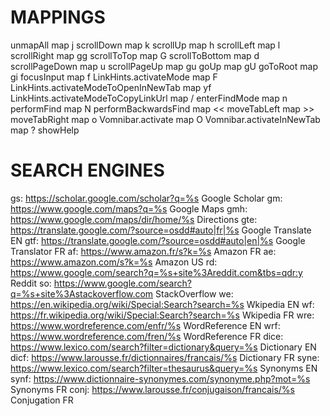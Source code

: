 # MAPPINGS
unmapAll
map j scrollDown
map k scrollUp
map h scrollLeft
map l scrollRight
map gg scrollToTop
map G scrollToBottom
map d scrollPageDown
map u scrollPageUp
map gu goUp
map gU goToRoot
map gi focusInput
map f LinkHints.activateMode
map F LinkHints.activateModeToOpenInNewTab
map yf LinkHints.activateModeToCopyLinkUrl
map / enterFindMode
map n performFind
map N performBackwardsFind
map << moveTabLeft
map >> moveTabRight
map o Vomnibar.activate
map O Vomnibar.activateInNewTab
map ? showHelp

# SEARCH ENGINES
gs: https://scholar.google.com/scholar?q=%s Google Scholar
gm: https://www.google.com/maps?q=%s Google Maps
gmh: https://www.google.com/maps/dir/home/%s Directions
gte: https://translate.google.com/?source=osdd#auto|fr|%s Google Translate EN
gtf: https://translate.google.com/?source=osdd#auto|en|%s Google Translator FR
af: https://www.amazon.fr/s?k=%s Amazon FR
ae: https://www.amazon.com/s?k=%s Amazon US
rd: https://www.google.com/search?q=%s+site%3Areddit.com&tbs=qdr:y Reddit
so: https://www.google.com/search?q=%s+site%3Astackoverflow.com StackOverflow
we: https://en.wikipedia.org/wiki/Special:Search?search=%s Wkipedia EN
wf: https://fr.wikipedia.org/wiki/Special:Search?search=%s Wkipedia FR
wre: https://www.wordreference.com/enfr/%s WordReference EN
wrf: https://www.wordreference.com/fren/%s WordReference FR
dice: https://www.lexico.com/search?filter=dictionary&query=%s Dictionary EN
dicf: https://www.larousse.fr/dictionnaires/francais/%s Dictionary FR
syne: https://www.lexico.com/search?filter=thesaurus&query=%s Synonyms EN
synf: https://www.dictionnaire-synonymes.com/synonyme.php?mot=%s Synonyms FR
conj: https://www.larousse.fr/conjugaison/francais/%s Conjugation FR
